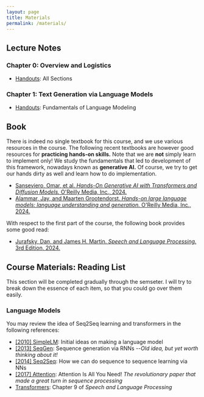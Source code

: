 ```yaml
---
layout: page
title: Materials
permalink: /materials/
---
```


## Lecture Notes

### Chapter 0: Overview and Logistics
* [Handouts]({{site.baseurl}}/assets/Notes/CH0.pdf): All Sections

### Chapter 1: Text Generation via Language Models
* [Handouts]({{site.baseurl}}/assets/Notes/CH1_Sec1.pdf): Fundamentals of Language Modeling

## Book

There is indeed no single textbook for this course, and we use various resources in the course. The following recent textbooks are however good resources for __practicing hands-on skills.__ Note that we are __not__ simply learn to implement only! We study the fundamentals that led to development of this framework, nowadays known as __generative AI.__ Of course, we try to get our hands dirty as well and learn how to do implementation.

* [Sanseviero, Omar, et al. _Hands-On Generative AI with Transformers and Diffusion Models._ O'Reilly Media, Inc., 2024.](https://www.oreilly.com/library/view/hands-on-generative-ai/9781098149239/)
* [Alammar, Jay, and Maarten Grootendorst. _Hands-on large language models: language understanding and generation._ O'Reilly Media, Inc., 2024.](https://www.oreilly.com/library/view/hands-on-large-language/9781098150952/)

With respect to the first part of the course, the following book provides some good read:

* [Jurafsky, Dan, and James H. Martin. _Speech and Language Processing._ 3rd Edition, 2024.](https://web.stanford.edu/~jurafsky/slp3/)

## Course Materials: Reading List

This section will be completed gradually through the semseter. I will try to break down the essence of each item, so that you could go over them easily. 

### Language Models
You may review the idea of Seq2Seq learning and transformers in the following references:
* [[2010] SimpleLM](https://pdfs.semanticscholar.org/bba8/a2c9b9121e7c78e91ea2a68630e77c0ad20f.pdf): Initial ideas on making a language model
* [[2013] SeqGen](https://arxiv.org/abs/1308.0850): Sequence generation via RNNs --_Old idea, but yet worth thinking about it!_
* [[2014] Seq2Seq](https://arxiv.org/abs/1409.3215v3): How we can do sequence to sequence learning via NNs
* [[2017] Attention](https://arxiv.org/abs/1706.03762): Attention Is All You Need! _The revolutionary paper that made a great turn in sequence processing_
* [Transformers](https://web.stanford.edu/~jurafsky/slp3/9.pdf): Chapter 9 of _Speech and Language Processing_ 
